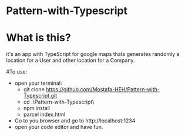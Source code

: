 # Pattern-with-Typescript

# What is this?
it's an app with TypeScript for google maps thats generates randomly
a location for a User and other location for a Company.

#To use:
- open your terminal:
    - git clone https://github.com/Mostafa-HEH/Pattern-with-Typescript.git
    - cd .\Pattern-with-Typescript\
    - npm install
    - parcel index.html
- Go to you browser and go to http://localhost:1234
- open your code editor and have fun.
